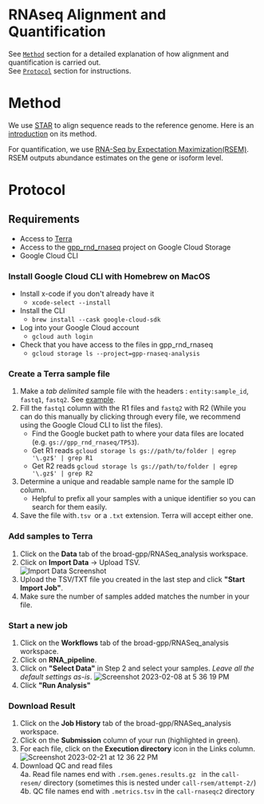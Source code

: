 # RNAseq Alignment and Quantification

See [`Method`](#Method) section for a detailed explanation of how alignment and quantification is carried out.    
See [`Protocol`](#Protocol) section for instructions.    


# Method
We use [STAR](https://www.ncbi.nlm.nih.gov/pmc/articles/PMC3530905/pdf/bts635.pdf) to align sequence reads to the reference genome. Here is an [introduction](https://hbctraining.github.io/Intro-to-rnaseq-hpc-O2/lessons/03_alignment.html) on its method. 

For quantification, we use [RNA-Seq by Expectation Maximization(RSEM)](https://bmcbioinformatics.biomedcentral.com/articles/10.1186/1471-2105-12-323). RSEM outputs abundance estimates on the gene or isoform level.

# Protocol
## Requirements
* Access to [Terra](https://terra.bio/)
* Access to the [gpp_rnd_rnaseq](https://console.cloud.google.com/storage/browser/gpp_rnd_rnaseq) project on Google Cloud Storage
* Google Cloud CLI

### Install Google Cloud CLI with Homebrew on MacOS
* Install x-code if you don't already have it 
	* `xcode-select --install`
* Install the CLI
	* `brew install --cask google-cloud-sdk`
* Log into your Google Cloud account
	* `gcloud auth login`
* Check that you have access to the files in gpp_rnd_rnaseq
	* `gcloud storage ls --project=gpp-rnaseq-analysis`

### Create a Terra sample file
1. Make a *tab delimited* sample file with the headers : `entity:sample_id`, `fastq1`, `fastq2`. 
See [example](https://github.com/broadinstitute/gpp-rnaseq-analysis/blob/main/rnaseq_samples.tsv).
2. Fill the `fastq1` column with the R1 files and `fastq2` with R2 (While you can do this manually by clicking through every file, we recommend using the Google Cloud CLI to list the files). 
	* Find the Google bucket path to where your data files are located (e.g. `gs://gpp_rnd_rnaseq/TP53`).   
	* Get R1 reads `gcloud storage ls gs://path/to/folder | egrep '\.gz$' | grep R1`
	* Get R2 reads `gcloud storage ls gs://path/to/folder | egrep '\.gz$' | grep R2`
3. Determine a unique and readable sample name for the sample ID column.   
	* Helpful to prefix all your samples with a unique identifier so you can search for them easily.    
4. Save the file with`.tsv `or a `.txt` extension. Terra will accept either one.


### Add samples to Terra
1. Click on the **Data** tab of the broad-gpp/RNASeq_analysis workspace.      
2. Click on **Import Data** -> Upload TSV.  
![Import Data Screenshot](https://user-images.githubusercontent.com/7750862/217667602-da01c04a-9d16-42a8-adbe-a32746b56e39.png) 
3. Upload the TSV/TXT file you created in the last step and click **"Start Import Job"**.  
4. Make sure the number of samples added matches the number in your file.   

### Start a new job
1. Click on the **Workflows** tab of the broad-gpp/RNASeq_analysis workspace.   
2. Click on **RNA_pipeline**.   
3. Click on **"Select Data"** in Step 2 and select your samples. *Leave all the default settings as-is*.
	![Screenshot 2023-02-08 at 5 36 19 PM](https://user-images.githubusercontent.com/7750862/217667886-3e382e85-f4ab-493f-a5ee-94e457cff8d6.png)
4. Click **"Run Analysis"**

### Download Result
1. Click on the **Job History** tab of the broad-gpp/RNASeq_analysis workspace.  
2. Click on the **Submission** column of your run (highlighted in green).    
3. For each file, click on the **Execution directory** icon in the Links column.    
![Screenshot 2023-02-21 at 12 36 22 PM](https://user-images.githubusercontent.com/7750862/220418827-82dd00d9-a532-4329-8c90-b7be50a3d266.png)
4. Download QC and read files    
	4a. Read file names end with `.rsem.genes.results.gz ` in the `call-resem/` directory (sometimes this is nested under `call-rsem/attempt-2/`)        
	4b. QC file names end with `.metrics.tsv` in the `call-rnaseqc2` directory    
